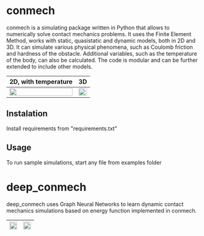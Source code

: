 # conmech

conmech is a simulating package written in Python that allows to numerically solve contact mechanics problems. It uses the Finite Element Method, works with static, quasistatic and dynamic models, both in 2D and 3D. It can simulate various physical phenomena, such as Coulomb friction and hardness of the obstacle. Additional variables, such as the temperature of the body, can also be calculated. The code is modular and can be further extended to include other models.

| 2D, with temperature | 3D |
:-------------------------:|:-------------------------:
<img src="https://user-images.githubusercontent.com/56348419/170043164-69a5c6b0-0f48-4755-822b-8706a4712994.gif" width="100%" /> |  <img src="https://user-images.githubusercontent.com/56348419/170040202-b2f15c61-4beb-4e74-bbef-789cda924071.gif" width="100%" />


## Instalation

Install requirements from "requirements.txt"

## Usage

To run sample simulations, start any file from examples folder



# deep_conmech

deep_conmech uses Graph Neural Networks to learn dynamic contact mechanics simulations based on energy function implemented in conmech.



<img src="https://user-images.githubusercontent.com/56348419/170040218-0a575f38-72f9-4ba3-aefd-8c0b78322bc3.gif" width="100%" /> | <img src="https://user-images.githubusercontent.com/56348419/170040235-1179552a-ae97-4761-b876-1e2239eb7972.gif" width="100%" />
:-------------------------:|:-------------------------:




